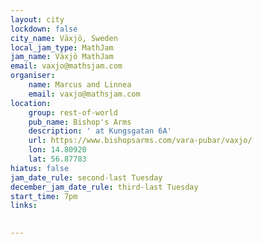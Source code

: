 ```yaml
---
layout: city
lockdown: false
city_name: Växjö, Sweden
local_jam_type: MathJam
jam_name: Växjö MathJam
email: vaxjo@mathsjam.com
organiser:
    name: Marcus and Linnea
    email: vaxjo@mathsjam.com
location:
    group: rest-of-world
    pub_name: Bishop's Arms
    description: ' at Kungsgatan 6A'
    url: https://www.bishopsarms.com/vara-pubar/vaxjo/
    lon: 14.80920
    lat: 56.87783
hiatus: false
jam_date_rule: second-last Tuesday
december_jam_date_rule: third-last Tuesday
start_time: 7pm
links:
    

---
```


